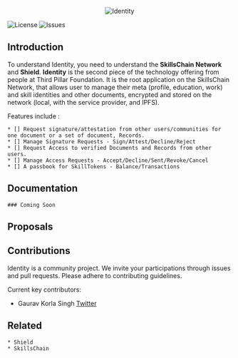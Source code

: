 <p align="center">
    <img src="https://raw.githubusercontent.com/korlaism/Identity/dev/identity_logo.png" alt="Identity">
</p>

![License](https://img.shields.io/github/license/korlaism/Identity?style=for-the-badge)
![Issues](https://img.shields.io/github/issues/korlaism/Identity?style=for-the-badge)

## Introduction

To understand Identity, you need to understand the **SkillsChain Network** and **Shield**. **Identity** is the second piece of the technology offering from people at Third Pillar Foundation. It is the root application on the SkillsChain Network, that allows user to manage their meta (profile, education, work) and skill identities and other documents, encrypted and stored on the network (local, with the service provider, and IPFS). 

Features include :

    * [] Request signature/attestation from other users/communities for one document or a set of document, Records.
    * [] Manage Signature Requests - Sign/Attest/Decline/Reject
    * [] Request Access to verified Documents and Records from other users.
    * [] Manage Access Requests - Accept/Decline/Sent/Revoke/Cancel
    * [] A passbook for SkillTokens - Balance/Transactions

## Documentation
    
    ### Coming Soon

## Proposals

## Contributions
    
Identity is a community project. We invite your participations through issues and pull requests. Please adhere to contributing guidelines. 

Current key contributors:

* Gaurav Korla Singh [Twitter](https://twitter.com/korlaism)

## Related 
    * Shield
    * SkillsChain

